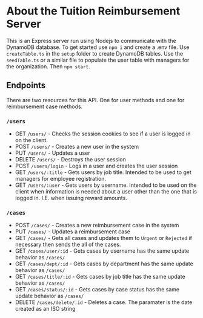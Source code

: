 # About the Tuition Reimbursement Server

This is an Express server run using Nodejs to communicate with the DynamoDB database. To get started use `npm i` and create a .env file. Use `createTable.ts` in the `setup` folder to create DynamoDB tables. Use the `seedTable.ts` or a similar file to populate the user table with managers for the organization. Then `npm start`.

## Endpoints

There are two resources for this API. One for user methods and one for reimbursement case methods.

### `/users`

- GET `/users/` - Checks the session cookies to see if a user is logged in on the client.
- POST `/users/` - Creates a new user in the system
- PUT `/users/` - Updates a user
- DELETE `/users/` - Destroys the user session
- POST `/users/login` - Logs in a user and creates the user session
- GET `/users/:title` - Gets users by job title. Intended to be used to get managers for employee registration.
- GET `/users/:user` - Gets users by username. Intended to be used on the client when information is needed about a user other than the one that is logged in. I.E. when issuing reward amounts.

### `/cases`

- POST `/cases/` - Creates a new reimbursement case in the system
- PUT `/cases/` - Updates a reimbursement case
- GET `/cases/` - Gets all cases and updates them to `Urgent` or `Rejected` if necessary then sends the all of the cases.
- GET `/cases/user/:id` - Gets cases by username has the same update behavior as `/cases/`
- GET `/cases/dept/:id` - Gets cases by department has the same update behavior as `/cases/`
- GET `/cases/title/:id` - Gets cases by job title has the same update behavior as `/cases/`
- GET `/cases/status/:id` - Gets cases by case status has the same update behavior as `/cases/`
- DELETE `/cases/delete/:id` - Deletes a case. The paramater is the date created as an ISO string
